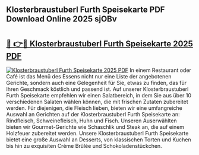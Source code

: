 ## Klosterbraustuberl Furth Speisekarte PDF Download Online 2025 sjOBv

# <h2><a href="http://gcao69.nevu.top/?p=Klosterbraustuberl+Furth+Speisekarte">🔗 👉🔴 Klosterbraustuberl Furth Speisekarte 2025 PDF</a></h2>

[![Klosterbraustuberl Furth Speisekarte 2025 PDF](https://i.imgur.com/dBaPXMq.png)](http://gcao69.nevu.top/?p=Klosterbraustuberl+Furth+Speisekarte)
In einem Restaurant oder Café ist das Menü des Essens nicht nur eine Liste der angebotenen Gerichte, sondern auch eine Gelegenheit für Sie, etwas zu finden, das für Ihren Geschmack köstlich und passend ist. Auf unserer Klosterbraustuberl Furth Speisekarte empfehlen wir einen Salatbereich, in dem Sie aus über 10 verschiedenen Salaten wählen können, die mit frischen Zutaten zubereitet werden. Für diejenigen, die Fleisch lieben, bieten wir eine umfangreiche Auswahl an Gerichten auf der Klosterbraustuberl Furth Speisekarte an: Rindfleisch, Schweinefleisch, Huhn und Fisch. Unseren Auserwählten bieten wir Gourmet-Gerichte wie Schaschlik und Steak an, die auf einem Holzfeuer zubereitet werden. Unsere Klosterbraustuberl Furth Speisekarte bietet eine große Auswahl an Desserts, von klassischen Torten und Kuchen bis hin zu exquisiten Crème Brûlée und Schokoladenstückchen.
